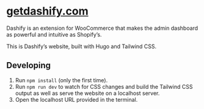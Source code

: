 # [getdashify.com](https://getdashify.com)

Dashify is an extension for WooCommerce that makes the admin dashboard as powerful and intuitive as Shopify’s.

This is Dashify’s website, built with Hugo and Tailwind CSS.

## Developing

1. Run `npm install` (only the first time).
2. Run `npm run dev` to watch for CSS changes and build the Tailwind CSS output as well as serve the website on a localhost server.
4. Open the localhost URL provided in the terminal.
